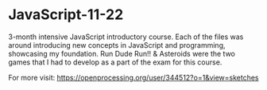 # JavaScript-11-22
3-month intensive JavaScript introductory course. 
Each of the files was around introducing new concepts in JavaScript and programming, showcasing my foundation.
Run Dude Run!! & Asteroids were the two games that I had to develop as a part of the exam for this course.

For more visit:
https://openprocessing.org/user/344512?o=1&view=sketches
